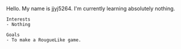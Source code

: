 Hello.
My name is jjyj5264. I'm currently learning absolutely nothing.

```
Interests
- Nothing

Goals
- To make a RougueLike game.
```
